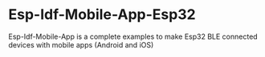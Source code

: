# Esp-Idf-Mobile-App-Esp32
Esp-Idf-Mobile-App is a complete examples to make Esp32 BLE connected devices with mobile apps (Android and iOS)
